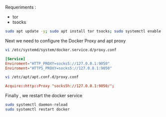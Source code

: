 Requeriments :
+ tor
+ tsocks

```bash
sudo apt update -y; sudo apt install tor tsocks; sudo systemctl enable --now tor ; tsocks -on
```

Next we need to configure the Docker Proxy and apt proxy

```bash
vi /etc/systemd/system/docker.service.d/proxy.conf
```

```conf
[Service]
Enviroment="HTTP_PROXY=socks5://127.0.0.1:9050"
Enviroment="HTTPS_PROXY=socks5://127.0.0.1:9050"
```

```bash
vi /etc/apt/apt.conf.d/proxy.conf
```

```conf
Acquire::http::Proxy "socks5h://127.0.0.1:9050/";
```

Finally , we restart the docker service

```bash
sudo systemctl daemon-reload
sudo systemctl restart docker
```